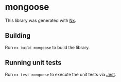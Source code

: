 # mongoose

This library was generated with [Nx](https://nx.dev).

## Building

Run `nx build mongoose` to build the library.

## Running unit tests

Run `nx test mongoose` to execute the unit tests via [Jest](https://jestjs.io).
